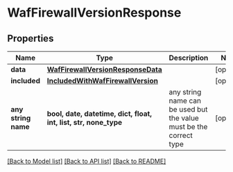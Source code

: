 # WafFirewallVersionResponse


## Properties
Name | Type | Description | Notes
------------ | ------------- | ------------- | -------------
**data** | [**WafFirewallVersionResponseData**](WafFirewallVersionResponseData.md) |  | [optional] 
**included** | [**IncludedWithWafFirewallVersion**](IncludedWithWafFirewallVersion.md) |  | [optional] 
**any string name** | **bool, date, datetime, dict, float, int, list, str, none_type** | any string name can be used but the value must be the correct type | [optional]

[[Back to Model list]](../README.md#documentation-for-models) [[Back to API list]](../README.md#documentation-for-api-endpoints) [[Back to README]](../README.md)


